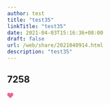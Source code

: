 ```yaml
---
author: test
title: "test35"
linkTitle: "test35"
date: 2021-04-03T15:16:36+08:00
draft: false
url: /web/share/2021040914.html
description: "test35"
---
```


## 7258

<style>
    .footer-icon {
        fill: #f06292;
        width: 1em;
        height: 1em
    }
</style>

 <div><svg xmlns="http://www.w3.org/2000/svg" viewBox="0 0 512 512" class="icon footer-icon"><path d="M462.3 62.6C407.5 15.9 326 24.3 275.7 76.2L256 96.5l-19.7-20.3C186.1 24.3 104.5 15.9 49.7 62.6c-62.8 53.6-66.1 149.8-9.9 207.9l193.5 199.8c12.5 12.9 32.8 12.9 45.3 0l193.5-199.8c56.3-58.1 53-154.3-9.8-207.9z"/></svg></div>